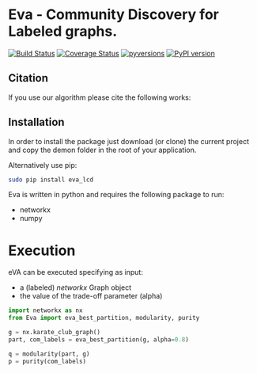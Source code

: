 # Eva - Community Discovery for Labeled graphs.

[![Build Status](https://travis-ci.org/GiulioRossetti/Eva.svg?branch=master)](https://travis-ci.org/GiulioRossetti/Eva)
[![Coverage Status](https://coveralls.io/repos/github/GiulioRossetti/Eva/badge.svg?branch=master)](https://coveralls.io/github/GiulioRossetti/Eva?branch=master)
[![pyversions](https://img.shields.io/pypi/pyversions/eva_lcd.svg)](https://badge.fury.io/py/eva_lcd)
[![PyPI version](https://badge.fury.io/py/eva_lcd.svg)](https://badge.fury.io/py/eva_lcd)


## Citation
If you use our algorithm please cite the following works:

## Installation


In order to install the package just download (or clone) the current project and copy the demon folder in the root of your application.

Alternatively use pip:
```bash
sudo pip install eva_lcd
```

Eva is written in python and requires the following package to run:
- networkx
- numpy

# Execution

eVA can be executed specifying as input: 

- a (labeled) *networkx* Graph object
- the value of the trade-off parameter (alpha)

```python
import networkx as nx
from Eva import eva_best_partition, modularity, purity

g = nx.karate_club_graph()
part, com_labels = eva_best_partition(g, alpha=0.8)

q = modularity(part, g)
p = purity(com_labels)

```
